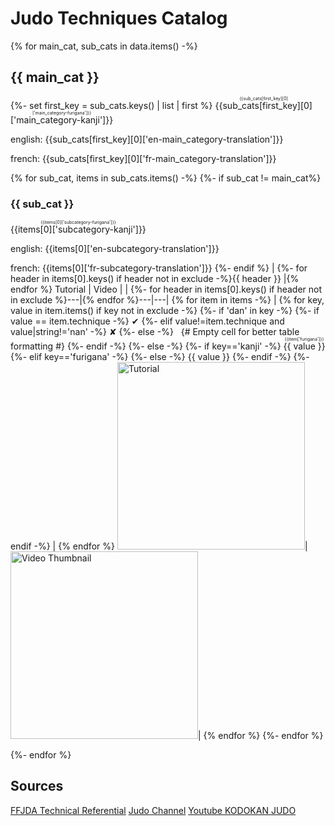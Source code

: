 # Judo Techniques Catalog

{% for main_cat, sub_cats in data.items() -%}
<div class="print-section">

## {{ main_cat }}
{%- set first_key = sub_cats.keys() | list | first %}
<ruby>{{sub_cats[first_key][0]['main_category-kanji']}}<rt>{{sub_cats[first_key][0]['main_category-furigana']}}</rt></ruby>

english: {{sub_cats[first_key][0]['en-main_category-translation']}}

french: {{sub_cats[first_key][0]['fr-main_category-translation']}}

{% for sub_cat, items in sub_cats.items() -%}
{%- if sub_cat != main_cat%}
### {{ sub_cat }}

<ruby>{{items[0]['subcategory-kanji']}}<rt>{{items[0]['subcategory-furigana']}}</rt></ruby>

english: {{items[0]['en-subcategory-translation']}}

french: {{items[0]['fr-subcategory-translation']}}
{%- endif %}
| {%- for header in items[0].keys() if header not in exclude -%}{{ header }} |{% endfor %} Tutorial | Video |
| {%- for header in items[0].keys() if header not in exclude %}---|{% endfor %}---|---|
{% for item in items -%}
| {% for key, value in item.items() if key not in exclude -%}
  {%- if 'dan' in key -%}
    {%- if value == item.technique -%}
      &#10004;
    {%- elif value!=item.technique and value|string!='nan' -%}
      &#10008;
    {%- else -%}
      &nbsp;  {# Empty cell for better table formatting #}
    {%- endif -%}
  {%- else -%}
    {%- if key=='kanji' -%}
    <ruby>{{ value }}<rt>{{item['furigana']}}</rt></ruby>
    {%- elif key=='furigana' -%}
    {%- else -%}
    {{ value }}
    {%- endif -%}
  {%- endif -%}
| {% endfor %} <a href="{{ item.tutorial }}"><img src="{{ item.picture }}" alt="Tutorial" style="width: 300px; height: auto;"></a>|<a href="https://youtu.be/{{ item.video_id }}"><img src="https://img.youtube.com/vi/{{ item.video_id }}/0.jpg" alt="Video Thumbnail" style="width: 300px; height: auto;"></a>|
{% endfor %}
{%- endfor %}

</div>

{%- endfor %}

## Sources

[FFJDA Technical Referential](https://www.ffjudo.com/uploads/elfinder/CULTURE/GRADES%20CSDGE/REFERENTIEL%20TECHNIQUE%202023-2024%20%20(1).pdf)
[Judo Channel](https://www.judo-ch.jp)
[Youtube KODOKAN JUDO](https://www.youtube.com/@KODOKANJUDO)